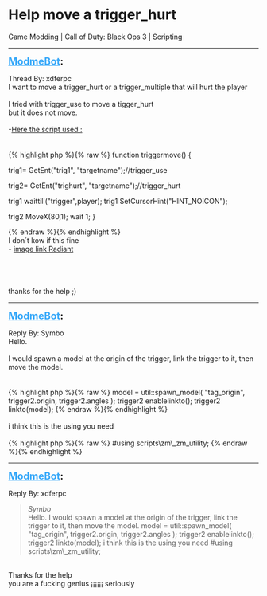 # Help  move a trigger_hurt
Game Modding | Call of Duty: Black Ops 3 | Scripting

---
<strong style="font-size: 1.4em;"><span style="text-decoration: underline;text-decoration-color: #34a7f9;"><span style="color:#34a7f9;">ModmeBot</span></span>:</strong>

<p>Thread By: xdferpc<br />I want to move a trigger_hurt or a trigger_multiple that will hurt the player <br /> <br />I tried with trigger_use to move a tigger_hurt<br />but it does not move.<br /> <br />-<span style="text-decoration: underline">Here the script used :</span><br /> <br /> <br />{% highlight php %}{% raw %}
function triggermove()
{

trig1= GetEnt("trig1", "targetname");//trigger_use

trig2= GetEnt("trighurt", "targetname");//trigger_hurt

trig1 waittill("trigger",player);
trig1 SetCursorHint("HINT_NOICON");

trig2 MoveX(80,1);
wait 1;
}

{% endraw %}{% endhighlight %}
 <br />I don&#180;t kow if this fine <br />- <a href="https://gyazo.com/8cde0b0f8c31e0491d7c5e1c6c31932a">image link Radiant</a><br /> <br /> <br /> <br /> <br />thanks for the help ;)</p>

---
<strong style="font-size: 1.4em;"><span style="text-decoration: underline;text-decoration-color: #34a7f9;"><span style="color:#34a7f9;">ModmeBot</span></span>:</strong>

<p>Reply By: Symbo<br />Hello.<br /> <br />I would spawn a model at the origin of the trigger, link the trigger to it, then move the model.<br /> <br /> <br />{% highlight php %}{% raw %}
model = util::spawn_model( "tag_origin", trigger2.origin, trigger2.angles );
trigger2 enablelinkto();
trigger2 linkto(model);
{% endraw %}{% endhighlight %}
 <br /> <br />i think this is the using you need<br /> <br />{% highlight php %}{% raw %}
#using scripts\zm\_zm_utility;
{% endraw %}{% endhighlight %}
</p>

---
<strong style="font-size: 1.4em;"><span style="text-decoration: underline;text-decoration-color: #34a7f9;"><span style="color:#34a7f9;">ModmeBot</span></span>:</strong>

<p>Reply By: xdferpc<br /><blockquote><em>Symbo</em><br />Hello.   I would spawn a model at the origin of the trigger, link the trigger to it, then move the model.     model = util::spawn_model( &quot;tag_origin&quot;, trigger2.origin, trigger2.angles ); trigger2 enablelinkto(); trigger2 linkto(model);     i think this is the using you need   #using scripts\zm\_zm_utility;</blockquote><br /> Thanks for the help <br />you are a fucking genius &#161;&#161;&#161;&#161;&#161;&#161;  seriously</p>
